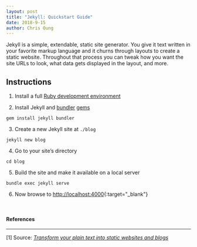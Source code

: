 ```yaml
---
layout: post
title: "Jekyll: Quickstart Guide"
date: 2018-9-15
author: Chris Oung
---
```


Jekyll is a simple, extendable, static site generator. You give it text written
in your favorite markup language and it churns through layouts to create a
static website. Throughout that process you can tweak how you want the site URLs
to look, what data gets displayed in the layout, and more.

## Instructions

1. Install a full [Ruby development environment](/docs/installation/)

2. Install Jekyll and [bundler](/docs/ruby-101/#bundler) [gems](/docs/ruby-101/#gems)
```
gem install jekyll bundler
```

3. Create a new Jekyll site at `./blog`
```
jekyll new blog
```

4. Go to your site’s directory
```
cd blog
```

5. Build the site and make it available on a local server
```
bundle exec jekyll serve
```

6. Now browse to [http://localhost:4000](http://localhost:4000){:target="_blank"}


<br/>

#### References
---

[1] Source: *[Transform your plain text into static websites and blogs](https://jekyllrb.com/)*